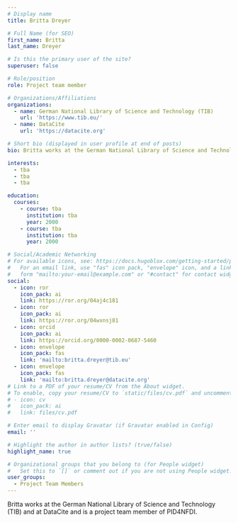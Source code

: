 ```yaml
---
# Display name
title: Britta Dreyer

# Full Name (for SEO)
first_name: Britta
last_name: Dreyer

# Is this the primary user of the site?
superuser: false

# Role/position
role: Project team member

# Organizations/Affiliations
organizations:
  - name: German National Library of Science and Technology (TIB)
    url: 'https://www.tib.eu/'
  - name: DataCite
    url: 'https://datacite.org'

# Short bio (displayed in user profile at end of posts)
bio: Britta works at the German National Library of Science and Technology (TIB) and at DataCite and is a project team member of PID4NFDI.

interests:
  - tba
  - tba
  - tba

education:
  courses:
    - course: tba
      institution: tba
      year: 2000
    - course: tba
      institution: tba
      year: 2000

# Social/Academic Networking
# For available icons, see: https://docs.hugoblox.com/getting-started/page-builder/#icons
#   For an email link, use "fas" icon pack, "envelope" icon, and a link in the
#   form "mailto:your-email@example.com" or "#contact" for contact widget.
social:
  - icon: ror
    icon_pack: ai
    link: https://ror.org/04aj4c181
  - icon: ror
    icon_pack: ai
    link: https://ror.org/04wxnsj81
  - icon: orcid
    icon_pack: ai
    link: https://orcid.org/0000-0002-0687-5460
  - icon: envelope
    icon_pack: fas
    link: 'mailto:britta.dreyer@tib.eu'
  - icon: envelope
    icon_pack: fas
    link: 'mailto:britta.dreyer@datacite.org'
# Link to a PDF of your resume/CV from the About widget.
# To enable, copy your resume/CV to `static/files/cv.pdf` and uncomment the lines below.
# - icon: cv
#   icon_pack: ai
#   link: files/cv.pdf

# Enter email to display Gravatar (if Gravatar enabled in Config)
email: ''

# Highlight the author in author lists? (true/false)
highlight_name: true

# Organizational groups that you belong to (for People widget)
#   Set this to `[]` or comment out if you are not using People widget.
user_groups:
  - Project Team Members
---
```


Britta works at the German National Library of Science and Technology (TIB) and at DataCite and is a project team member of PID4NFDI.
